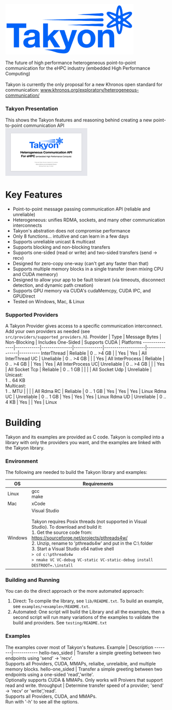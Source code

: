 <img src="docs/Takyon_Logo.png" alt="Logo" style="width:400px;"/>

The future of high performance heterogeneous point-to-point communication for the eHPC industry (embedded High Performance Computing)<br><br>
Takyon is currently the only proposal for a new Khronos open standard for communication: www.khronos.org/exploratory/heterogeneous-communication/<br>

### Takyon Presentation
This shows the Takyon features and reasoning behind creating a new point-to-point communication API<br>
<a href="Takyon_Introduction.pdf">
  <img src="docs/presentation_icon.png" alt="Takyon Introduction" width="256" height="149">
</a>
<br>

# Key Features
- Point-to-point message passing communication API (reliable and unreliable)
- Heterogeneous: unifies RDMA, sockets, and many other communication interconnects
- Takyon's abstration does not compromise performance
- Only 8 functions... intuitive and can learn in a few days
- Supports unreliable unicast & multicast
- Supports blocking and non-blocking transfers
- Supports one-sided (read or write) and two-sided transfers (send -> recv)
- Designed for zero-copy one-way (can't get any faster than that)
- Supports multiple memory blocks in a single transfer (even mixing CPU and CUDA memeory)
- Designed to allow your app to be fault tolerant (via timeouts, disconnect detection, and dynamic path creation)
- Supports GPU memory via CUDA's cudaMemcpy, CUDA IPC, and GPUDirect
- Tested on Windows, Mac, & Linux

### Supported Providers
A Takyon Provider gives access to a specific communication interconnect.<br>
Add your own providers as needed (see ```src/providers/supported_providers.h```).
Provider       | Type       | Message Bytes | Non-Blocking | Includes One-Sided | Supports CUDA | Platforms
---------------|------------|---------------|--------------|--------------------|---------------|----------
InterThread    | Reliable   | 0 .. >4 GB    |              | Yes                | Yes           | All
InterThread UC | Uneliable  | 0 .. >4 GB    |              |                    | Yes           | All
InterProcess   | Reliable   | 0 .. >4 GB    |              | Yes                | Yes           | All
InterProcess UC| Unreliable | 0 .. >4 GB    |              |                    | Yes           | All
Socket Tcp     | Reliable   | 0 .. 1 GB     |              |                    |               | All
Socket Udp     | Unreliable | Unicast:<br>1 .. 64 KB<br>Multicast:<br>1 .. MTU |     |   |      | All
Rdma RC        | Reliable   | 0 .. 1 GB     | Yes          | Yes                | Yes           | Linux
Rdma UC        | Unreliable | 0 .. 1 GB     | Yes          | Yes                | Yes           | Linux
Rdma UD        | Unreliable | 0 .. 4 KB     | Yes          |                    | Yes           | Linux

# Building
Takyon and its examples are provided as C code. Takyon is compiled into a library with only the providers you want, and the examples are linked with the Takyon library.
### Environment
The following are needed to build the Takyon library and examples:

OS | Requirements
--------|------------
Linux | gcc <br> make
Mac | xCode
Windows | Visual Studio<br><br> Takyon requires Posix threads (not supported in Visual Studio). To download and build it:<br> 1. Get the source code from: https://sourceforge.net/projects/pthreads4w/ <br> 2. Unzip, rename to 'pthreads4w' and put in the C:\ folder <br> 3. Start a Visual Studio x64 native shell <br> ```> cd c:\pthreads4w``` <br> ```> nmake VC VC-debug VC-static VC-static-debug install DESTROOT=.\install```

### Building and Running
You can do the direct approach or the more automated approach:
1. Direct: To compile the library, see ```lib/README.txt```. To build an example, see ```examples/<example>/README.txt```.
2. Automated: One script will build the Library and all the examples, then a second script will run many variations of the examples to validate the build and providers. See ```testing/README.txt```

### Examples
The examples cover most of Takyon's features.
Example | Description
--------|------------
hello-two_sided | Transfer a simple greeting between two endpoints using 'send' -> 'recv'.<br>Supports all Providers, CUDA, MMAPs, relialbe, unrelaible, and multiple memory blocks.
hello-one_sided | Transfer a simple greeting between two endpoints using a one-sided 'read','write'.<br>Optionally supports CUDA & MMAPs. Only works will Proivers that support read and write.
throughput | Determine transfer speed of a provider; 'send' -> 'recv' or 'write','read'.<br>Supports all Providers, CUDA, and MMAPs.<br>Run with '-h' to see all the options.
